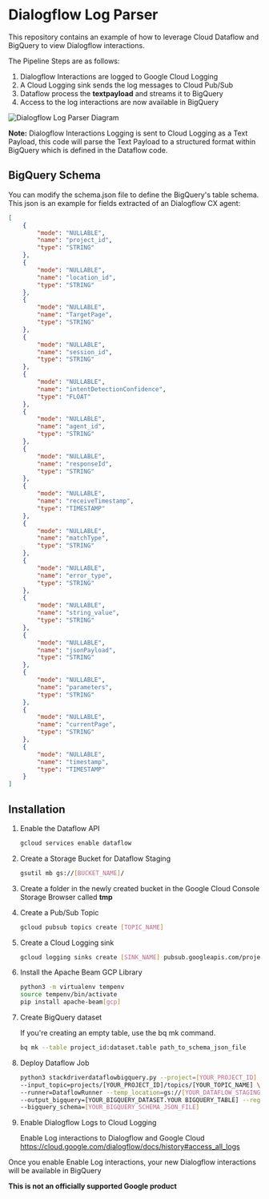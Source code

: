 # Dialogflow Log Parser

This repository contains an example of how to leverage Cloud Dataflow and BigQuery to view Dialogflow interactions.

The Pipeline Steps are as follows:

1. Dialogflow Interactions are logged to Google Cloud Logging
2. A Cloud Logging sink sends the log messages to Cloud Pub/Sub
3. Dataflow process the __textpayload__ and streams it to BigQuery
4. Access to the log interactions are now available in BigQuery

![Dialogflow Log Parser Diagram](images/diagram.png)

__Note:__ Dialogflow Interactions Logging is sent to Cloud Logging as a Text Payload, this code will parse the Text Payload to a structured format within BigQuery which is defined in the Dataflow code.

## BigQuery Schema

You can modify the schema.json file to define the BigQuery's table schema.
This json is an example for fields extracted of an Dialogflow CX agent:

```json
[
    {
        "mode": "NULLABLE",
        "name": "project_id",
        "type": "STRING"
    },
    {
        "mode": "NULLABLE",
        "name": "location_id",
        "type": "STRING"
    },
    {
        "mode": "NULLABLE",
        "name": "TargetPage",
        "type": "STRING"
    },
    {
        "mode": "NULLABLE",
        "name": "session_id",
        "type": "STRING"
    },
    {
        "mode": "NULLABLE",
        "name": "intentDetectionConfidence",
        "type": "FLOAT"
    },
    {
        "mode": "NULLABLE",
        "name": "agent_id",
        "type": "STRING"
    },
    {
        "mode": "NULLABLE",
        "name": "responseId",
        "type": "STRING"
    },
    {
        "mode": "NULLABLE",
        "name": "receiveTimestamp",
        "type": "TIMESTAMP"
    },
    {
        "mode": "NULLABLE",
        "name": "matchType",
        "type": "STRING"
    },
    {
        "mode": "NULLABLE",
        "name": "error_type",
        "type": "STRING"
    },
    {
        "mode": "NULLABLE",
        "name": "string_value",
        "type": "STRING"
    },
    {
        "mode": "NULLABLE",
        "name": "jsonPayload",
        "type": "STRING"
    },
    {
        "mode": "NULLABLE",
        "name": "parameters",
        "type": "STRING"
    },
    {
        "mode": "NULLABLE",
        "name": "currentPage",
        "type": "STRING"
    },
    {
        "mode": "NULLABLE",
        "name": "timestamp",
        "type": "TIMESTAMP"
    }
]
```

## Installation

1. Enable the Dataflow API

    ```sh
    gcloud services enable dataflow
    ```

2. Create a Storage Bucket for Dataflow Staging

    ```sh
    gsutil mb gs://[BUCKET_NAME]/
    ```

3. Create a folder in the newly created bucket in the Google Cloud Console Storage Browser called __tmp__

4. Create a Pub/Sub Topic

    ```sh
    gcloud pubsub topics create [TOPIC_NAME]
    ```

5. Create a Cloud Logging sink

    ```sh
    gcloud logging sinks create [SINK_NAME] pubsub.googleapis.com/projects/[PROJECT_ID]/topics/[TOPIC_NAME] --log-filter="resource.type=global"
    ```

6. Install the Apache Beam GCP Library

    ```sh
    python3 -m virtualenv tempenv
    source tempenv/bin/activate
    pip install apache-beam[gcp]
    ```

7. Create BigQuery dataset

    If you're creating an empty table, use the bq mk command.

    ```sh
    bq mk --table project_id:dataset.table path_to_schema_json_file
    ```

8. Deploy Dataflow Job

    ```sh
    python3 stackdriverdataflowbigquery.py --project=[YOUR_PROJECT_ID] \ 
    --input_topic=projects/[YOUR_PROJECT_ID]/topics/[YOUR_TOPIC_NAME] \ 
    --runner=DataflowRunner --temp_location=gs://[YOUR_DATAFLOW_STAGING_BUCKET]/tmp \
    --output_bigquery=[YOUR_BIGQUERY_DATASET.YOUR BIGQUERY_TABLE] --region=us-central1 \
    --bigquery_schema=[YOUR_BIGQUERY_SCHEMA_JSON_FILE]
    ```

9. Enable Dialogflow Logs to Cloud Logging

    Enable Log interactions to Dialogflow and Google Cloud
    <https://cloud.google.com/dialogflow/docs/history#access_all_logs>

Once you enable Enable Log interactions, your new Dialogflow interactions will be available in BigQuery

__This is not an officially supported Google product__
